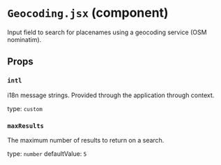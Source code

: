 `Geocoding.jsx` (component)
===========================

Input field to search for placenames using a geocoding service (OSM nominatim).

Props
-----

### `intl`

i18n message strings. Provided through the application through context.

type: `custom`


### `maxResults`

The maximum number of results to return on a search.

type: `number`
defaultValue: `5`

